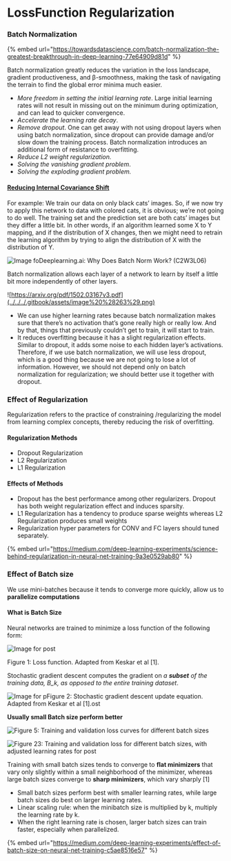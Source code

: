 # LossFunction Regularization

### Batch Normalization

{% embed url="https://towardsdatascience.com/batch-normalization-the-greatest-breakthrough-in-deep-learning-77e64909d81d" %}

Batch normalization greatly reduces the variation in the loss landscape, gradient productiveness, and β-smoothness, making the task of navigating the terrain to find the global error minima much easier.

* _More freedom in setting the initial learning rate_. Large initial learning rates will not result in missing out on the minimum during optimization, and can lead to quicker convergence.
* _Accelerate the learning rate decay_. 
* _Remove dropout_. One can get away with not using dropout layers when using batch normalization, since dropout can provide damage and/or slow down the training process. Batch normalization introduces an additional form of resistance to overfitting.
* _Reduce L2 weight regularization._ 
* _Solving the vanishing gradient problem_.
* _Solving the exploding gradient problem._ 

#### [Reducing Internal Covariance Shift ](https://arxiv.org/pdf/1502.03167v3.pdf)

For example:  We train our data on only black cats’ images. So, if we now try to apply this network to data with colored cats, it is obvious; we’re not going to do well. The training set and the prediction set are both cats’ images but they differ a little bit. In other words, if an algorithm learned some X to Y mapping, and if the distribution of X changes, then we might need to retrain the learning algorithm by trying to align the distribution of X with the distribution of Y.

![Image foDeeplearning.ai: Why Does Batch Norm Work? \(C2W3L06\)](https://miro.medium.com/max/2049/1*VTNB7oSbyaxtIpZ3kXdH4A.png)

Batch normalization allows each layer of a network to learn by itself a little bit more independently of other layers.  


![https://arxiv.org/pdf/1502.03167v3.pdf](../../../.gitbook/assets/image%20%28263%29.png)

* We can use higher learning rates because batch normalization makes sure that there’s no activation that’s gone really high or really low. And by that, things that previously couldn’t get to train, it will start to train.
* It reduces overfitting because it has a slight regularization effects. Similar to dropout, it adds some noise to each hidden layer’s activations. Therefore, if we use batch normalization, we will use less dropout, which is a good thing because we are not going to lose a lot of information. However, we should not depend only on batch normalization for regularization; we should better use it together with dropout.

### Effect of Regularization

Regularization refers to the practice of constraining /regularizing the model from learning complex concepts, thereby reducing the risk of overfitting.

#### Regularization Methods

* Dropout Regularization
* L2 Regularization
* L1 Regularization

#### Effects of Methods

* Dropout has the best performance among other regularizers. Dropout has both weight regularization effect and induces sparsity.
* L1 Regularization has a tendency to produce sparse weights whereas L2 Regularization produces small weights
* Regularization hyper parameters for CONV and FC layers should tuned separately.

{% embed url="https://medium.com/deep-learning-experiments/science-behind-regularization-in-neural-net-training-9a3e0529ab80" %}



### Effect of Batch size

We use mini-batches because it tends to converge more quickly,  allow us to **parallelize computations** 

#### What is Batch Size

Neural networks are trained to minimize a loss function of the following form:

![Image for post](https://miro.medium.com/max/183/1*XA9OkVLg3q7AfL_zQxN_ZA.gif)

Figure 1: Loss function. Adapted from Keskar et al \[1\].

Stochastic gradient descent computes the gradient on _a **subset** of the training data, B\_k, as opposed to the entire training dataset_.

![Image for pFigure 2: Stochastic gradient descent update equation. Adapted from Keskar et al \[1\].ost](https://miro.medium.com/max/339/1*yOhYIBLlKh0OMS1PVBVydA.png)

**Usually small Batch size perform better**

![Figure 5: Training and validation loss curves for different batch sizes](https://miro.medium.com/max/640/1*z5UEgD9eBRWa03uQLj9haA.png)

![Figure 23: Training and validation loss for different batch sizes, with adjusted learning rates for post](https://miro.medium.com/max/524/1*_5vEKoUO-cxnwRReVPakQA.png)

Training with small batch sizes tends to converge to **flat minimizers** that vary only slightly within a small neighborhood of the minimizer, whereas large batch sizes converge to **sharp minimizers**, which vary sharply \[1\]

* Small batch sizes perform best with smaller learning rates, while large batch sizes do best on larger learning rates. 
* Linear scaling rule: when the minibatch size is multiplied by k, multiply the learning rate by k.
*  When the right learning rate is chosen, larger batch sizes can train faster, especially when parallelized.

{% embed url="https://medium.com/deep-learning-experiments/effect-of-batch-size-on-neural-net-training-c5ae8516e57" %}



### 

